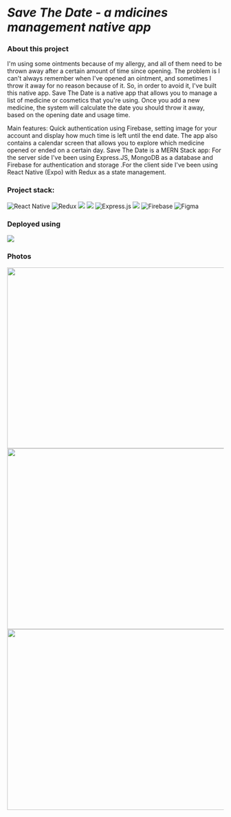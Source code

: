 # _Save The Date - a mdicines management native app_

### About this project 

I'm using some ointments because of my allergy, and all of them need to be thrown away after a certain amount of time since opening. The problem is I can't always remember when I've opened an ointment, and sometimes I throw it away for no reason because of it. So, in order to avoid it, I've built this native app.
Save The Date is a native app that allows you to manage a list of medicine or cosmetics that you're using. Once you add a new medicine, the system will calculate the date you should throw it away, based on the opening date and usage time.

Main features: Quick authentication using Firebase, setting image for your account and display how much time is left until the end date. The app also contains a calendar screen that allows you to explore which medicine opened or ended on a certain day.
Save The Date is a MERN Stack app: For the server side I've been using Express.JS, MongoDB as a database and Firebase for authentication and storage .For the client side I've been using React Native (Expo) with Redux as a state management.

### Project stack:

![React Native](https://img.shields.io/badge/react_native-%2320232a.svg?style=for-the-badge&logo=react&logoColor=%2361DAFB)
![Redux](https://img.shields.io/badge/redux-%23593d88.svg?style=for-the-badge&logo=redux&logoColor=white)
![](https://img.shields.io/badge/JavaScript-F7DF1E?style=for-the-badge&logo=javascript&logoColor=black)
![](https://img.shields.io/badge/Node.js-43853D?style=for-the-badge&logo=node.js&logoColor=white)
![Express.js](https://img.shields.io/badge/express.js-%23404d59.svg?style=for-the-badge&logo=express&logoColor=%2361DAFB)
![](https://img.shields.io/badge/MongoDB-4EA94B?style=for-the-badge&logo=mongodb&logoColor=white)
![Firebase](https://img.shields.io/badge/firebase-%23039BE5.svg?style=for-the-badge&logo=firebase)
![Figma](https://img.shields.io/badge/figma-%23F24E1E.svg?style=for-the-badge&logo=figma&logoColor=white)

### Deployed using
![](https://img.shields.io/badge/Heroku-430098?style=for-the-badge&logo=heroku&logoColor=white)

### Photos

<img src="https://lh3.googleusercontent.com/QynzJ6rPojT59Dni1j24qHBum94GOTM-MUxJOMeW1PlhxQWSCxH5kWVA9CfPU-TXHmXsTJvDYPJ3FqCr2cLKbHYdLJhElhz3jc8NXmyFQVnyCeoYA30lFhLSZsd06EJHqUu4Z6RZkw=w2400" width="600" height="420">
<img src="https://lh3.googleusercontent.com/253ogLLJeGx75OdBsBOV4GL6Pzj8GTDAAG0iQmCOu2nPMdoEiKIs85xZAtpEEK_KR7kXVT5B4T3CSe1i3fnTO7E9wwA1QpXggnjHgUE40kCANzZZDaNQmurUPfvWjHDyNXhO_TSMjA=w2400" width="600" height="420">
<img src="https://lh3.googleusercontent.com/MlapSOb55XopACTWgGXb75QQHZY5M37nPim1mRBzO3EV3z27vzrwP26XdPEp8vGjvghTPZEEJjOxf7N_icgjmgmcQJlKbKaIMGwDT9aMTxMqi_aAHbwt82t21bk3CxzEyQVwZZ8i7A=w2400" width="600" height="420">
